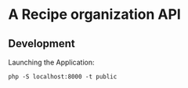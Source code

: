 # A Recipe organization API

## Development

Launching the Application:

``php -S localhost:8000 -t public``
